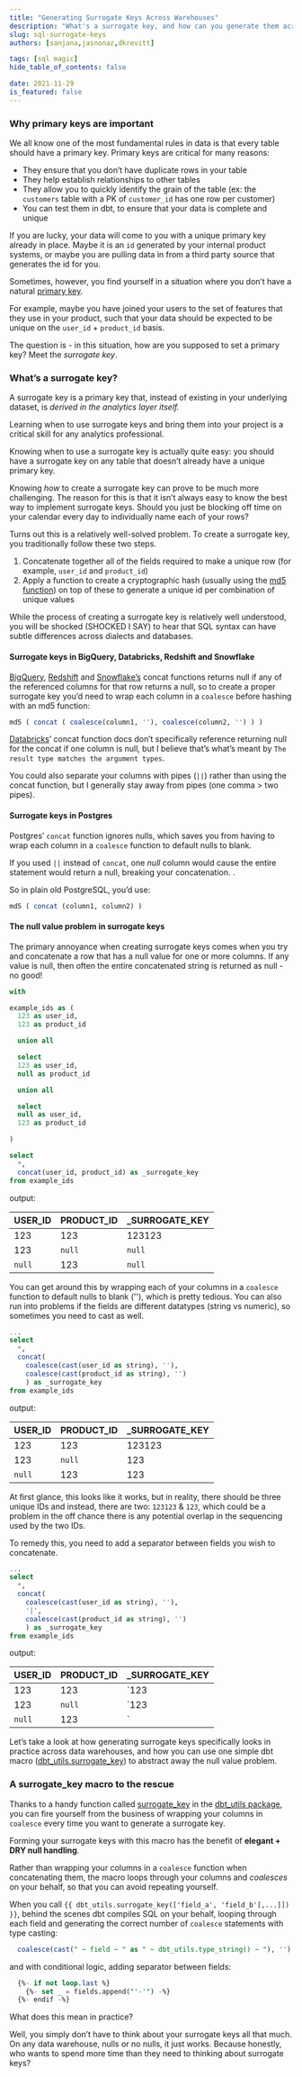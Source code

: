 ```yaml
---
title: "Generating Surrogate Keys Across Warehouses"
description: "What's a surrogate key, and how can you generate them across BigQuery, Databricks, Redshift, Snowflake and other data warehouses?"
slug: sql-surrogate-keys
authors: [sanjana,jasnonaz,dkrevitt] 

tags: [sql magic]
hide_table_of_contents: false

date: 2021-11-29
is_featured: false
---
```


### Why primary keys are important

We all know one of the most fundamental rules in data is that every table should have a primary key. Primary keys are critical for many reasons:

* They ensure that you don’t have duplicate rows in your table
* They help establish relationships to other tables
* They allow you to quickly identify the grain of the table (ex: the `customers` table with a PK of `customer_id` has one row per customer)
* You can test them in dbt, to ensure that your data is complete and unique

<!--truncate-->

If you are lucky, your data will come to you with a unique primary key already in place. Maybe it is an `id` generated by your internal product systems, or maybe you are pulling data in from a third party source that generates the id for you. 

Sometimes, however, you find yourself in a situation where you don’t have a natural [primary key](/blog/primary-key-testing). 

For example, maybe you have joined your users to the set of features that they use in your product, such that your data should be expected to be unique on the `user_id` + `product_id` basis. 

The question is - in this situation, how are you supposed to set a primary key? Meet the _surrogate key_.

<WistiaVideo id="anuo7x4w3a" />

### What’s a surrogate key?

A surrogate key is a primary key that, instead of existing in your underlying dataset, is _derived in the analytics layer itself._ 

Learning when to use surrogate keys and bring them into your project is a critical skill for any analytics professional. 

Knowing when to use a surrogate key is actually quite easy: you should have a surrogate key on any table that doesn’t already have a unique primary key.

Knowing _how_ to create a surrogate key can prove to be much more challenging. The reason for this is that it isn’t always easy to know the best way to implement surrogate keys. Should you just be blocking off time on your calendar every day to individually name each of your rows?

Turns out this is a relatively well-solved problem. To create a surrogate key, you traditionally follow these two steps.

1. Concatenate together all of the fields required to make a unique row (for example, `user_id` and `product_id`)
2. Apply a function to create a cryptographic hash (usually using the [md5 function](https://blog.getdbt.com/the-most-underutilized-function-in-sql/)) on top of these to generate a unique id per combination of unique values

While the process of creating a surrogate key is relatively well understood, you will be shocked (SHOCKED I SAY) to hear that SQL syntax can have subtle differences across dialects and databases. 

#### Surrogate keys in BigQuery, Databricks, Redshift and Snowflake

[BigQuery](https://cloud.google.com/bigquery/docs/reference/standard-sql/string_functions#concat), [Redshift](https://docs.aws.amazon.com/redshift/latest/dg/r_CONCAT.html) and [Snowflake’s](https://docs.snowflake.com/en/sql-reference/functions/concat.html) concat functions returns null if any of the referenced columns for that row returns a null, so to create a proper surrogate key you’d need to wrap each column in a `coalesce` before hashing with an md5 function:

```sql
md5 ( concat ( coalesce(column1, ''), coalesce(column2, '') ) )
```

[Databricks](https://docs.databricks.com/sql/language-manual/functions/concat.html)’ concat function docs don’t specifically reference returning null for the concat if one column is null, but I believe that’s what’s meant by `The result type matches the argument types`.

You could also separate your columns with pipes (`||`) rather than using the concat function, but I generally stay away from pipes (one comma > two pipes).


#### Surrogate keys in Postgres

Postgres’ `concat` function ignores nulls, which saves you from having to wrap each column in a `coalesce` function to default nulls to blank.  

If you used `||` instead of `concat`, one _null_ column would cause the entire statement would return a null, breaking your concatenation.  .

So in plain old PostgreSQL, you’d use:

```sql
md5 ( concat (column1, column2) )
```


#### The null value problem in surrogate keys
The primary annoyance when creating surrogate keys comes when you try and concatenate a row that has a null value for one or more columns.  If any value is null, then often the entire concatenated string is returned as null - no good! 
```sql
with 

example_ids as (
  123 as user_id,
  123 as product_id

  union all

  select
  123 as user_id,
  null as product_id

  union all

  select
  null as user_id,
  123 as product_id

)

select
  *,
  concat(user_id, product_id) as _surrogate_key
from example_ids
```
output:

| USER_ID | PRODUCT_ID | _SURROGATE_KEY |
|---------|------------|----------------|
| 123     | 123        | 123123         |
| 123     | `null`     | `null`         |
| `null`  | 123        | `null`         |


You can get around this by wrapping each of your columns in a `coalesce` function to default nulls to blank (''), which is pretty tedious.  You can also run into problems if the fields are different datatypes (string vs numeric), so sometimes you need to cast as well.

```sql
...
select
  *,
  concat(
    coalesce(cast(user_id as string), ''),
    coalesce(cast(product_id as string), '')
    ) as _surrogate_key
from example_ids
```
output:

| USER_ID | PRODUCT_ID | _SURROGATE_KEY |
|---------|------------|----------------|
| 123     | 123        | 123123         |
| 123     | `null`     | 123            |
| `null`  | 123        | 123            |

At first glance, this looks like it works, but in reality, there should be three unique IDs and instead, there are two: `123123` & `123`, which could be a problem in the off chance there is any potential overlap in the sequencing used by the two IDs.

To remedy this, you need to add a separator between fields you wish to concatenate.

```sql
...
select
  *,
  concat(
    coalesce(cast(user_id as string), ''),
    '|',
    coalesce(cast(product_id as string), '')
    ) as _surrogate_key
from example_ids
```
output:

| USER_ID | PRODUCT_ID | _SURROGATE_KEY |
|---------|------------|----------------|
| 123     | 123        | `123|123`      |
| 123     | `null`     | `123|`         |
| `null`  | 123        | `|123`         |


Let’s take a look at how generating surrogate keys specifically looks in practice across data warehouses, and how you can use one simple dbt macro ([dbt_utils.surrogate_key](https://github.com/dbt-labs/dbt-utils#surrogate_key-source)) to abstract away the null value problem.


### A surrogate_key macro to the rescue

Thanks to a handy function called [surrogate_key](https://github.com/dbt-labs/dbt-utils#surrogate_key-source) in the [dbt_utils package](https://hub.getdbt.com/dbt-labs/dbt_utils/latest/), you can fire yourself from the business of wrapping your columns in `coalesce` every time you want to generate a surrogate key.

Forming your surrogate keys with this macro has the benefit of **elegant + DRY null handling**. 

Rather than wrapping your columns in a `coalesce` function when concatenating them, the macro loops through your columns and _coalesces_ on your behalf, so that you can avoid repeating yourself.

When you call `{{ dbt_utils.surrogate_key(['field_a', 'field_b'[,...]]) }}`, behind the scenes dbt compiles SQL on your behalf, looping through each field and generating the correct number of `coalesce` statements with type casting:

```sql
  coalesce(cast(" ~ field ~ " as " ~ dbt_utils.type_string() ~ "), '')
```

and with conditional logic, adding separator between fields:

```sql
  {%- if not loop.last %}
    {%- set _ = fields.append("'-'") -%}
  {%- endif -%}
```

What does this mean in practice? 

Well, you simply don’t have to think about your surrogate keys all that much. On any data warehouse, nulls or no nulls, it just works. Because honestly, who wants to spend more time than they need to thinking about surrogate keys?
